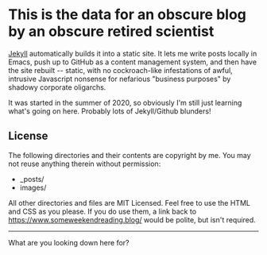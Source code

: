 # This is the data for an obscure blog by an obscure retired scientist

[Jekyll](https://github.com/mojombo/jekyll) automatically builds it into a static site.  It
lets me write posts locally in Emacs, push up to GitHub as a content management system,
and then have the site rebuilt -- static, with no cockroach-like infestations of awful, intrusive
Javascript nonsense for nefarious "business purposes" by shadowy corporate oligarchs.  

It was started in the summer of 2020, so obviously I'm still just learning what's going on
here.  Probably lots of Jekyll/Github blunders!  

## License

The following directories and their contents are copyright by me.  You may not reuse
anything therein without permission:  

* \_posts/  
* images/  

All other directories and files are MIT Licensed. Feel free to use the HTML and CSS as you
please. If you do use them, a link back to https://www.someweekendreading.blog/ would be
polite, but isn't required.  

---

What are you looking down here for?  
